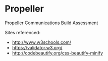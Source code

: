 # Propeller
Propeller Communications Build Assessment 

Sites referenced:

- http://www.w3schools.com/
- https://validator.w3.org/
- http://codebeautify.org/css-beautify-minify
